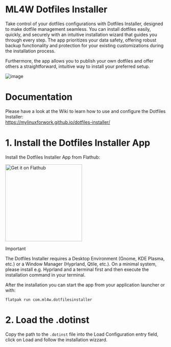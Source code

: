 # ML4W Dotfiles Installer

Take control of your dotfiles configurations with Dotfiles Installer, designed to make dotfile management seamless. You can install dotfiles easily, quickly, and securely with an intuitive installation wizard that guides you through every step. The app prioritizes your data safety, offering robust backup functionality and protection for your existing customizations during the installation process.

Furthermore, the app allows you to publish your own dotfiles and offer others a straightforward, intuitive way to install your preferred setup.

![image](https://mylinuxforwork.github.io/dotfiles-installer/mainscreen-dark.png)

# Documentation

Please have a look at the Wiki to learn how to use and configure the Dotfiles Installer:<br>
https://mylinuxforwork.github.io/dotfiles-installer/

# 1. Install the Dotfiles Installer App

Install the Dotfiles Installer App from Flathub:

<a href='https://flathub.org/apps/com.ml4w.dotfilesinstaller' target="_blank">
    <img width='240' alt='Get it on Flathub' src='https://flathub.org/api/badge?locale=en'/>
</a>

> [!IMPORTANT]
> The Dotfiles Installer requires a Desktop Environment (Gnome, KDE Plasma, etc.) or a Window Manager (Hyprland, Qtile, etc.). On a minimal system, please install e.g. Hyprland and a terminal first and then execute the installation command in your terminal.

After the installation you can start the app from your application launcher or with:

```
flatpak run com.ml4w.dotfilesinstaller
```
# 2. Load the .dotinst

Copy the path to the `.dotinst` file into the Load Configuration entry field, click on Load and follow the installation wizzard.
